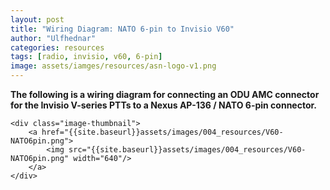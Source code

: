 ```yaml
---
layout: post
title: "Wiring Diagram: NATO 6-pin to Invisio V60"
author: "Ulfhednar"
categories: resources
tags: [radio, invisio, v60, 6-pin]
image: assets/iamges/resources/asn-logo-v1.png
---
```



**The following is a wiring diagram for connecting an ODU AMC connector for the Invisio V-series PTTs to a Nexus AP-136 / NATO 6-pin connector.**


	<div class="image-thumbnail">
		<a href="{{site.baseurl}}assets/images/004_resources/V60-NATO6pin.png">
			<img src="{{site.baseurl}}assets/images/004_resources/V60-NATO6pin.png" width="640"/>
		</a>
	</div>